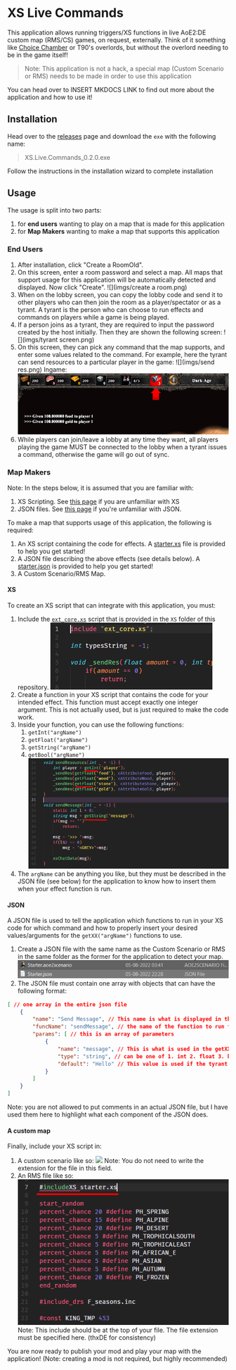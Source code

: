 # XS Live Commands

This application allows running triggers/XS functions in live AoE2:DE custom map (RMS/CS) games, on request, externally. Think of it something like [Choice Chamber](https://store.steampowered.com/app/359960/Choice_Chamber/) or T90's overlords, but without the overlord needing to be in the game itself!

> Note: This application is not a hack, a special map (Custom Scenario or RMS) needs to be made in order to use this application

You can head over to INSERT MKDOCS LINK to find out more about the application and how to use it!

## Installation

Head over to the [releases](https://github.com/prelusion/XSLiveCommands/releases) page and download the `exe` with the following name:

> XS.Live.Commands_0.2.0.exe

Follow the instructions in the installation wizard to complete installation

## Usage

The usage is split into two parts:

1. for **end users** wanting to play on a map that is made for this application
2. for **Map Makers** wanting to make a map that supports this application

### End Users

1. After installation, click "Create a RoomOld".
2. On this screen, enter a room password and select a map. All maps that support usage for this application will be automatically detected and displayed. Now click "Create".
   ![](imgs/create a room.png)
3. When on the lobby screen, you can copy the lobby code and send it to other players who can then join the room as a player/spectator or as a tyrant. A tyrant is the person who can choose to run effects and commands on players while a game is being played.
4. If a person joins as a tyrant, they are required to input the password created by the host initially. Then they are shown the following screen:
   ![](imgs/tyrant screen.png)
5. On this screen, they can pick any command that the map supports, and enter some values related to the command. For example, here the tyrant can send resources to a particular player in the game:
   ![](imgs/send res.png)
   Ingame:
   ![](imgs/res_ig.png)
6. While players can join/leave a lobby at any time they want, all players playing the game MUST be connected to the lobby when a tyrant issues a command, otherwise the game will go out of sync.

### Map Makers

Note: In the steps below, it is assumed that you are familiar with:
1. XS Scripting. See [this page](https://ugc.aoe2.rocks/general/xs/) if you are unfamiliar with XS
2. JSON files. See [this page](https://www.w3schools.com/js/js_json_intro.asp) if you're unfamiliar with JSON.

To make a map that supports usage of this application, the following is required:
1. An XS script containing the code for effects. A [starter.xs](./XS/starter.xs) file is provided to help you get started!
2. A JSON file describing the above effects (see details below). A [starter.json](./XS/starter.json) is provided to help you get started!
3. A Custom Scenario/RMS Map.

#### XS

To create an XS script that can integrate with this application, you must:

1. Include the [`ext_core.xs`](./XS/ext_core.xs) script that is provided in the `XS` folder of this repository.
   ![](imgs/xs_inc.png)
2. Create a function in your XS script that contains the code for your intended effect. This function must accept exactly one integer argument. This is not actually used, but is just required to make the code work.
3. Inside your function, you can use the following functions:
    1. `getInt("argName")`
    2. `getFloat("argName")`
    3. `getString("argName")`
    4. `getBool("argName")`
       ![](imgs/funcs.png)
4. The `argName` can be anything you like, but they must be described in the JSON file (see below) for the application to know how to insert them when your effect function is run.

#### JSON

A JSON file is used to tell the application which functions to run in your XS code for which command and how to properly insert your desired values/arguments for the `getXX("argName")` functions to use.

1. Create a JSON file with the same name as the Custom Scenario or RMS in the same folder as the former for the application to detect your map.
   ![](imgs/starter.png)
2. The JSON file must contain one array with objects that can have the following format:

```json
[ // one array in the entire json file
    {
        "name": "Send Message", // This name is what is displayed in the app when browsing through the select command menu
        "funcName": "sendMessage", // the name of the function to run for this command
        "params": [ // this is an array of parameters
            {
                "name": "message", // This is what is used in the getXX(argName) function, also what is shown in the app itself
                "type": "string", // can be one of 1. int 2. float 3. bool 4. string. This is what determines which getXX(argName) function to use in your function code
                "default": "Hello" // This value is used if the tyrant does not specify a value for this parameter themselves.
            }
        ]
    }
]
```

Note: you are not allowed to put comments in an actual JSON file, but I have used them here to highlight what each component of the JSON does.

#### A custom map

Finally, include your XS script in:

1. A custom scenario like so:
![](imgs/cs.png)
Note: You do not need to write the extension for the file in this field.
2. An RMS file like so:
![](imgs/rms.png)
Note: This include should be at the top of your file. The file extension must be specified here. (thxDE for consistency)

You are now ready to publish your mod and play your map with the application! (Note: creating a mod is not required, but highly recommended)